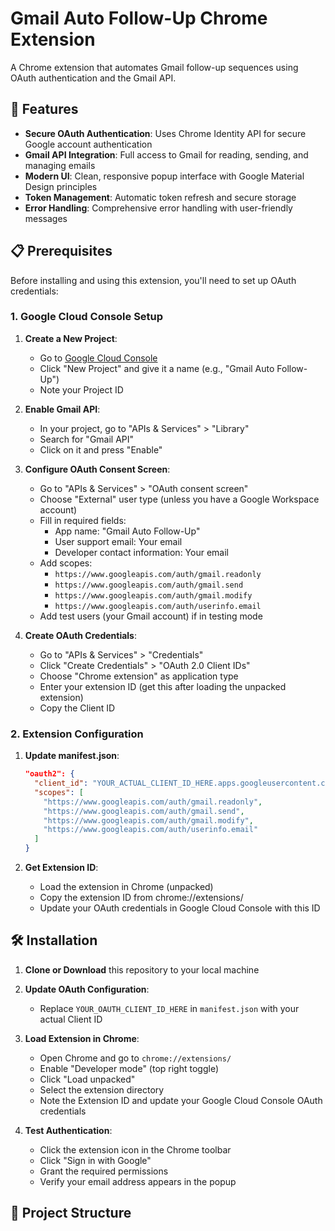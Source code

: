# Gmail Auto Follow-Up Chrome Extension

A Chrome extension that automates Gmail follow-up sequences using OAuth authentication and the Gmail API.

## 🚀 Features

- **Secure OAuth Authentication**: Uses Chrome Identity API for secure Google account authentication
- **Gmail API Integration**: Full access to Gmail for reading, sending, and managing emails
- **Modern UI**: Clean, responsive popup interface with Google Material Design principles
- **Token Management**: Automatic token refresh and secure storage
- **Error Handling**: Comprehensive error handling with user-friendly messages

## 📋 Prerequisites

Before installing and using this extension, you'll need to set up OAuth credentials:

### 1. Google Cloud Console Setup

1. **Create a New Project**:
   - Go to [Google Cloud Console](https://console.cloud.google.com/)
   - Click "New Project" and give it a name (e.g., "Gmail Auto Follow-Up")
   - Note your Project ID

2. **Enable Gmail API**:
   - In your project, go to "APIs & Services" > "Library"
   - Search for "Gmail API"
   - Click on it and press "Enable"

3. **Configure OAuth Consent Screen**:
   - Go to "APIs & Services" > "OAuth consent screen"
   - Choose "External" user type (unless you have a Google Workspace account)
   - Fill in required fields:
     - App name: "Gmail Auto Follow-Up"
     - User support email: Your email
     - Developer contact information: Your email
   - Add scopes:
     - `https://www.googleapis.com/auth/gmail.readonly`
     - `https://www.googleapis.com/auth/gmail.send`
     - `https://www.googleapis.com/auth/gmail.modify`
     - `https://www.googleapis.com/auth/userinfo.email`
   - Add test users (your Gmail account) if in testing mode

4. **Create OAuth Credentials**:
   - Go to "APIs & Services" > "Credentials"
   - Click "Create Credentials" > "OAuth 2.0 Client IDs"
   - Choose "Chrome extension" as application type
   - Enter your extension ID (get this after loading the unpacked extension)
   - Copy the Client ID

### 2. Extension Configuration

1. **Update manifest.json**:
   ```json
   "oauth2": {
     "client_id": "YOUR_ACTUAL_CLIENT_ID_HERE.apps.googleusercontent.com",
     "scopes": [
       "https://www.googleapis.com/auth/gmail.readonly",
       "https://www.googleapis.com/auth/gmail.send",
       "https://www.googleapis.com/auth/gmail.modify",
       "https://www.googleapis.com/auth/userinfo.email"
     ]
   }
   ```

2. **Get Extension ID**:
   - Load the extension in Chrome (unpacked)
   - Copy the extension ID from chrome://extensions/
   - Update your OAuth credentials in Google Cloud Console with this ID

## 🛠️ Installation

1. **Clone or Download** this repository to your local machine

2. **Update OAuth Configuration**:
   - Replace `YOUR_OAUTH_CLIENT_ID_HERE` in `manifest.json` with your actual Client ID

3. **Load Extension in Chrome**:
   - Open Chrome and go to `chrome://extensions/`
   - Enable "Developer mode" (top right toggle)
   - Click "Load unpacked"
   - Select the extension directory
   - Note the Extension ID and update your Google Cloud Console OAuth credentials

4. **Test Authentication**:
   - Click the extension icon in the Chrome toolbar
   - Click "Sign in with Google"
   - Grant the required permissions
   - Verify your email address appears in the popup

## 📁 Project Structure

